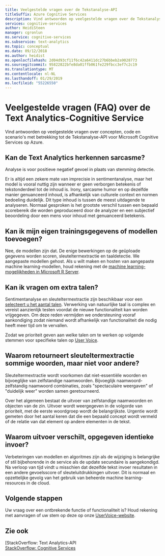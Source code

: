 ```yaml
---
title: Veelgestelde vragen over de Tekstanalyse-API
titleSuffix: Azure Cognitive Services
description: Vind antwoorden op veelgestelde vragen over de Tekstanalyse-API.
services: cognitive-services
author: HeidiSteen
manager: cgronlun
ms.service: cognitive-services
ms.subservice: text-analytics
ms.topic: conceptual
ms.date: 09/12/2018
ms.author: heidist
ms.openlocfilehash: 2d04d93cf11f6c42a6411dc27b6bbeb2a9028773
ms.sourcegitcommit: 95822822bfe8da01ffb061fe229fbcc3ef7c2c19
ms.translationtype: MT
ms.contentlocale: nl-NL
ms.lasthandoff: 01/29/2019
ms.locfileid: "55226550"
---
```

# <a name="frequently-asked-questions-faq-about-the-text-analytics-cognitive-service"></a>Veelgestelde vragen (FAQ) over de Text Analytics-Cognitive Service

 Vind antwoorden op veelgestelde vragen over concepten, code en scenario's met betrekking tot de Tekstanalyse-API voor Microsoft Cognitive Services op Azure.

## <a name="can-text-analytics-identify-sarcasm"></a>Kan de Text Analytics herkennen sarcasme?

Analyse is voor positieve negatief gevoel in plaats van stemming detectie.

Er is altijd een zekere mate van imprecisie in sentimentanalyse, maar het model is vooral nuttig zijn wanneer er geen verborgen betekenis of tekstonderdeel tot de inhoud is. Irony, sarcasme humor en op dezelfde manier genuanceerd inhoud, is afhankelijk van culturele context en normen bedoeling duidelijk. Dit type inhoud is tussen de meest uitdagende te analyseren. Normaal gesproken is het grootste verschil tussen een bepaald scorebereik die worden geproduceerd door de analyzer en een subjectief beoordeling door een mens voor inhoud met genuanceerd betekenis.

## <a name="can-i-add-my-own-training-data-or-models"></a>Kan ik mijn eigen trainingsgegevens of modellen toevoegen?

Nee, de modellen zijn dat. De enige bewerkingen op de geüploade gegevens worden scoren, sleuteltermextractie en taaldetectie. We aangepaste modellen gehost. Als u wilt maken en hosten van aangepaste machine learning-modellen, houd rekening met de [machine learning-mogelijkheden in Microsoft R Server](https://docs.microsoft.com/r-server/r/concept-what-is-the-microsoftml-package).

## <a name="can-i-request-additional-languages"></a>Kan ik vragen om extra talen?

Sentimentanalyse en sleuteltermextractie zijn beschikbaar voor een [selecteert u het aantal talen](text-analytics-supported-languages.md). Verwerking van natuurlijke taal is complex en vereist aanzienlijk testen voordat de nieuwe functionaliteit kan worden vrijgegeven. Om deze reden vermijden we ondersteuning vooraf aankondiging zodat niemand wordt afhankelijk van functionaliteit die nodig heeft meer tijd om te vervallen. 

Zodat we prioriteit geven aan welke talen om te werken op volgende stemmen voor specifieke talen op [User Voice](https://cognitive.uservoice.com/forums/555922-text-analytics). 

## <a name="why-does-key-phrase-extraction-return-some-words-but-not-others"></a>Waarom retourneert sleuteltermextractie sommige woorden, maar niet voor andere?

Sleuteltermextractie wordt voorkomen dat niet-essentiële woorden en bijvoeglijke van zelfstandige naamwoorden. Bijvoeglijk naamwoord-zelfstandig naamwoord combinaties, zoals "spectaculaire weergaven" of "duidelijk weer" worden samen geretourneerd.

Over het algemeen bestaat de uitvoer van zelfstandige naamwoorden en objecten van de zin. Uitvoer wordt weergegeven in de volgorde van prioriteit, met de eerste woordgroep wordt de belangrijkste. Urgentie wordt gemeten door het aantal keren dat die een bepaald concept wordt vermeld of de relatie van dat element op andere elementen in de tekst.

## <a name="why-does-output-vary-given-identical-inputs"></a>Waarom uitvoer verschilt, opgegeven identieke invoer?

Verbeteringen van modellen en algoritmes zijn als de wijziging is belangrijke of stil bijbehorende in de service als de update secundaire is aangekondigd. Na verloop van tijd vindt u misschien dat dezelfde tekst invoer resultaten in een andere gevoelsscore of sleuteluitdrukkingen uitvoer. Dit is normaal en opzettelijke gevolg van het gebruik van beheerde machine learning-resources in de cloud.

## <a name="next-steps"></a>Volgende stappen

Uw vraag over een ontbrekende functie of functionaliteit is? Houd rekening met aanvragen of uw stem op deze op onze [UserVoice-website](https://cognitive.uservoice.com/forums/555922-text-analytics).

## <a name="see-also"></a>Zie ook

 [StackOverflow: Text Analytics-API   
 [StackOverflow: Cognitive Services](http://stackoverflow.com/questions/tagged/microsoft-cognitive)

